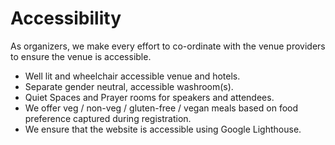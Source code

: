 # Accessibility

As organizers, we make every effort to co-ordinate with the venue providers to ensure the venue is accessible.

- Well lit and wheelchair accessible venue and hotels.
- Separate gender neutral, accessible washroom(s).
- Quiet Spaces and Prayer rooms for speakers and attendees.
- We offer veg / non-veg / gluten-free / vegan meals based on food preference captured during registration.
- We ensure that the website is accessible using Google Lighthouse.
